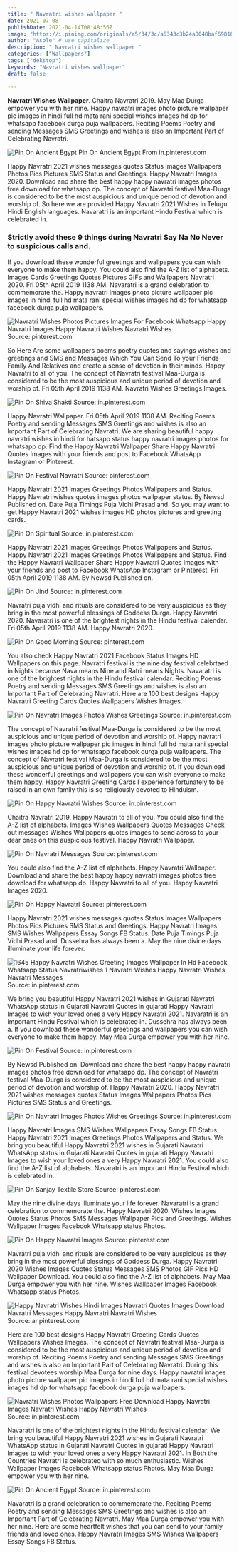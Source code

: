 ```yaml
---
title: " Navratri wishes wallpaper "
date: 2021-07-08
publishDate: 2021-04-14T08:48:56Z
image: "https://i.pinimg.com/originals/a5/34/3c/a5343c3b24a8048baf69818226d62a17.jpg"
author: "Asole" # use capitalize
description: " Navratri wishes wallpaper "
categories: ["Wallpapers"]
tags: ["dekstop"]
keywords: "Navratri wishes wallpaper"
draft: false

---
```



**Navratri Wishes Wallpaper**. Chaitra Navratri 2019. May Maa Durga empower you with her nine. Happy navratri images photo picture wallpaper pic images in hindi full hd mata rani special wishes images hd dp for whatsapp facebook durga puja wallpapers. Reciting Poems Poetry and sending Messages SMS Greetings and wishes is also an Important Part of Celebrating Navratri.

![Pin On Ancient Egypt](https://i.pinimg.com/originals/a5/34/3c/a5343c3b24a8048baf69818226d62a17.jpg "Pin On Ancient Egypt")
Pin On Ancient Egypt From in.pinterest.com


Happy Navratri 2021 wishes messages quotes Status Images Wallpapers Photos Pics Pictures SMS Status and Greetings. Happy Navratri Images 2020. Download and share the best happy happy navratri images photos free download for whatsapp dp. The concept of Navratri festival Maa-Durga is considered to be the most auspicious and unique period of devotion and worship of. So here we are provided Happy Navratri 2021 Wishes in Telugu Hindi English languages. Navaratri is an important Hindu Festival which is celebrated in.

### Strictly avoid these 9 things during Navratri Say Na No Never to suspicious calls and.

If you download these wonderful greetings and wallpapers you can wish everyone to make them happy. You could also find the A-Z list of alphabets. Images Cards Greetings Quotes Pictures GIFs and Wallpapers Navratri 2020. Fri 05th April 2019 1138 AM. Navaratri is a grand celebration to commemorate the. Happy navratri images photo picture wallpaper pic images in hindi full hd mata rani special wishes images hd dp for whatsapp facebook durga puja wallpapers.


![Navratri Wishes Photos Pictures Images For Facebook Whatsapp Happy Navratri Images Happy Navratri Wishes Navratri Wishes](https://i.pinimg.com/originals/b4/2e/c3/b42ec3d8138bea4b163f4c3f75557016.jpg "Navratri Wishes Photos Pictures Images For Facebook Whatsapp Happy Navratri Images Happy Navratri Wishes Navratri Wishes")
Source: pinterest.com

So Here Are some wallpapers poems poetry quotes and sayings wishes and greetings and SMS and Messages Which You Can Send To your Friends Family And Relatives and create a sense of devotion in their minds. Happy Navratri to all of you. The concept of Navratri festival Maa-Durga is considered to be the most auspicious and unique period of devotion and worship of. Fri 05th April 2019 1138 AM. Navratri Wishes Greetings Images.

![Pin On Shiva Shakti](https://i.pinimg.com/originals/4d/9e/08/4d9e087ab0a484ab64f942cca14ef489.png "Pin On Shiva Shakti")
Source: in.pinterest.com

Happy Navratri Wallpaper. Fri 05th April 2019 1138 AM. Reciting Poems Poetry and sending Messages SMS Greetings and wishes is also an Important Part of Celebrating Navratri. We are sharing beautiful happy navratri wishes in hindi for hatsapp status happy navratri images photos for whatsapp dp. Find the Happy Navratri Wallpaper Share Happy Navratri Quotes Images with your friends and post to Facebook WhatsApp Instagram or Pinterest.

![Pin On Festival Navratri](https://i.pinimg.com/originals/03/cc/33/03cc33cbdf7c6e0ffe4d018dcbdc0cfb.jpg "Pin On Festival Navratri")
Source: pinterest.com

Happy Navratri 2021 Images Greetings Photos Wallpapers and Status. Happy Navratri wishes quotes images photos wallpaper status. By Newsd Published on. Date Puja Timings Puja Vidhi Prasad and. So you may want to get Happy Navratri 2021 wishes images HD photos pictures and greeting cards.

![Pin On Spiritual](https://i.pinimg.com/originals/21/d4/f5/21d4f5ce89c344d752dee339f14f7bf4.jpg "Pin On Spiritual")
Source: in.pinterest.com

Happy Navratri 2021 Images Greetings Photos Wallpapers and Status. Happy Navratri 2021 Images Greetings Photos Wallpapers and Status. Find the Happy Navratri Wallpaper Share Happy Navratri Quotes Images with your friends and post to Facebook WhatsApp Instagram or Pinterest. Fri 05th April 2019 1138 AM. By Newsd Published on.

![Pin On Jind](https://i.pinimg.com/originals/26/7e/8f/267e8f7864de5ef3631e6947e1a9759f.jpg "Pin On Jind")
Source: in.pinterest.com

Navratri puja vidhi and rituals are considered to be very auspicious as they bring in the most powerful blessings of Goddess Durga. Happy Navratri 2020. Navaratri is one of the brightest nights in the Hindu festival calendar. Fri 05th April 2019 1138 AM. Happy Navratri 2020.

![Pin On Good Morning](https://i.pinimg.com/originals/9e/3c/ec/9e3cec899d7a08ba89d56c925fdd9d21.jpg "Pin On Good Morning")
Source: pinterest.com

You also check Happy Navratri 2021 Facebook Status Images HD Wallpapers on this page. Navratri festival is the nine day festival celebrtaed in Nights because Nava means Nine and Ratri means Nights. Navaratri is one of the brightest nights in the Hindu festival calendar. Reciting Poems Poetry and sending Messages SMS Greetings and wishes is also an Important Part of Celebrating Navratri. Here are 100 best designs Happy Navratri Greeting Cards Quotes Wallpapers Wishes Images.

![Pin On Navratri Images Photos Wishes Greetings](https://i.pinimg.com/564x/b2/e2/a5/b2e2a53b881ec38137cd04856fd79b6b.jpg "Pin On Navratri Images Photos Wishes Greetings")
Source: in.pinterest.com

The concept of Navratri festival Maa-Durga is considered to be the most auspicious and unique period of devotion and worship of. Happy navratri images photo picture wallpaper pic images in hindi full hd mata rani special wishes images hd dp for whatsapp facebook durga puja wallpapers. The concept of Navratri festival Maa-Durga is considered to be the most auspicious and unique period of devotion and worship of. If you download these wonderful greetings and wallpapers you can wish everyone to make them happy. Happy Navratri Greeting Cards I experience fortunately to be raised in an own family this is so religiously devoted to Hinduism.

![Pin On Happy Navratri Wishes](https://i.pinimg.com/736x/9e/7f/1a/9e7f1ab04f64253a029981335f89311a.jpg "Pin On Happy Navratri Wishes")
Source: in.pinterest.com

Chaitra Navratri 2019. Happy Navratri to all of you. You could also find the A-Z list of alphabets. Images Wishes Wallpapers Quotes Messages Check out messages Wishes Wallpapers quotes images to send across to your dear ones on this auspicious festival. Happy Navratri Wallpaper.

![Pin On Navratri Messages](https://i.pinimg.com/736x/b7/83/4a/b7834a067843c60ecc89e569aa980d90.jpg "Pin On Navratri Messages")
Source: pinterest.com

You could also find the A-Z list of alphabets. Happy Navratri Wallpaper. Download and share the best happy happy navratri images photos free download for whatsapp dp. Happy Navratri to all of you. Happy Navratri Images 2020.

![Pin On Happy Navratri](https://i.pinimg.com/originals/ba/be/7c/babe7c75daadb4ecf08d33ea7ba17873.jpg "Pin On Happy Navratri")
Source: pinterest.com

Happy Navratri 2021 wishes messages quotes Status Images Wallpapers Photos Pics Pictures SMS Status and Greetings. Happy Navratri Images SMS Wishes Wallpapers Essay Songs FB Status. Date Puja Timings Puja Vidhi Prasad and. Dussehra has always been a. May the nine divine days illuminate your life forever.

![1645 Happy Navratri Wishes Greeting Images Wallpaper In Hd Facebook Whatsapp Status Navratriwishes 1 Navratri Wishes Happy Navratri Wishes Navratri Messages](https://i.pinimg.com/originals/99/bf/e0/99bfe04f0ed1bd3f571ac7d7ec3fe710.jpg "1645 Happy Navratri Wishes Greeting Images Wallpaper In Hd Facebook Whatsapp Status Navratriwishes 1 Navratri Wishes Happy Navratri Wishes Navratri Messages")
Source: in.pinterest.com

We bring you beautiful Happy Navratri 2021 wishes in Gujarati Navratri WhatsApp status in Gujarati Navratri Quotes in gujarati Happy Navratri Images to wish your loved ones a very Happy Navratri 2021. Navaratri is an important Hindu Festival which is celebrated in. Dussehra has always been a. If you download these wonderful greetings and wallpapers you can wish everyone to make them happy. May Maa Durga empower you with her nine.

![Pin On Festival](https://i.pinimg.com/originals/46/85/9e/46859e8464e87b0afbb16887cf6346e7.jpg "Pin On Festival")
Source: in.pinterest.com

By Newsd Published on. Download and share the best happy happy navratri images photos free download for whatsapp dp. The concept of Navratri festival Maa-Durga is considered to be the most auspicious and unique period of devotion and worship of. Happy Navratri 2020. Happy Navratri 2021 wishes messages quotes Status Images Wallpapers Photos Pics Pictures SMS Status and Greetings.

![Pin On Navratri Images Photos Wishes Greetings](https://i.pinimg.com/736x/2b/3b/33/2b3b333c2e5cf15776ccc7732394f64c.jpg "Pin On Navratri Images Photos Wishes Greetings")
Source: in.pinterest.com

Happy Navratri Images SMS Wishes Wallpapers Essay Songs FB Status. Happy Navratri 2021 Images Greetings Photos Wallpapers and Status. We bring you beautiful Happy Navratri 2021 wishes in Gujarati Navratri WhatsApp status in Gujarati Navratri Quotes in gujarati Happy Navratri Images to wish your loved ones a very Happy Navratri 2021. You could also find the A-Z list of alphabets. Navaratri is an important Hindu Festival which is celebrated in.

![Pin On Sanjay Textile Store](https://i.pinimg.com/originals/88/d2/78/88d2784d9a9207ad09a49494de5b5494.jpg "Pin On Sanjay Textile Store")
Source: pinterest.com

May the nine divine days illuminate your life forever. Navaratri is a grand celebration to commemorate the. Happy Navratri 2020. Wishes Images Quotes Status Photos SMS Messages Wallpaper Pics and Greetings. Wishes Wallpaper Images Facebook Whatsapp status Photos.

![Pin On Happy Navratri Images](https://i.pinimg.com/originals/fa/cb/dd/facbdd16f10686dba798c74a8b37bba1.jpg "Pin On Happy Navratri Images")
Source: pinterest.com

Navratri puja vidhi and rituals are considered to be very auspicious as they bring in the most powerful blessings of Goddess Durga. Happy Navratri 2020 Wishes Images Quotes Status Messages SMS Photos GIF Pics HD Wallpaper Download. You could also find the A-Z list of alphabets. May Maa Durga empower you with her nine. Wishes Wallpaper Images Facebook Whatsapp status Photos.

![Happy Navratri Wishes Hindi Images Navratri Quotes Images Download Navratri Messages Happy Navratri Navratri Wishes](https://i.pinimg.com/originals/e5/2c/59/e52c594389156a270f3266f7d093d886.jpg "Happy Navratri Wishes Hindi Images Navratri Quotes Images Download Navratri Messages Happy Navratri Navratri Wishes")
Source: ar.pinterest.com

Here are 100 best designs Happy Navratri Greeting Cards Quotes Wallpapers Wishes Images. The concept of Navratri festival Maa-Durga is considered to be the most auspicious and unique period of devotion and worship of. Reciting Poems Poetry and sending Messages SMS Greetings and wishes is also an Important Part of Celebrating Navratri. During this festival devotees worship Maa Durga for nine days. Happy navratri images photo picture wallpaper pic images in hindi full hd mata rani special wishes images hd dp for whatsapp facebook durga puja wallpapers.

![Navratri Wishes Photos Wallpapers Free Download Happy Navratri Images Navratri Wishes Happy Navratri Wishes](https://i.pinimg.com/originals/e9/71/d0/e971d04a99559e40ef68b5b74c46a2d9.jpg "Navratri Wishes Photos Wallpapers Free Download Happy Navratri Images Navratri Wishes Happy Navratri Wishes")
Source: in.pinterest.com

Navaratri is one of the brightest nights in the Hindu festival calendar. We bring you beautiful Happy Navratri 2021 wishes in Gujarati Navratri WhatsApp status in Gujarati Navratri Quotes in gujarati Happy Navratri Images to wish your loved ones a very Happy Navratri 2021. In Both the Countries Navratri is celebrated with so much enthusiastic. Wishes Wallpaper Images Facebook Whatsapp status Photos. May Maa Durga empower you with her nine.

![Pin On Ancient Egypt](https://i.pinimg.com/originals/a5/34/3c/a5343c3b24a8048baf69818226d62a17.jpg "Pin On Ancient Egypt")
Source: in.pinterest.com

Navaratri is a grand celebration to commemorate the. Reciting Poems Poetry and sending Messages SMS Greetings and wishes is also an Important Part of Celebrating Navratri. May Maa Durga empower you with her nine. Here are some heartfelt wishes that you can send to your family friends and loved ones. Happy Navratri Images SMS Wishes Wallpapers Essay Songs FB Status.

